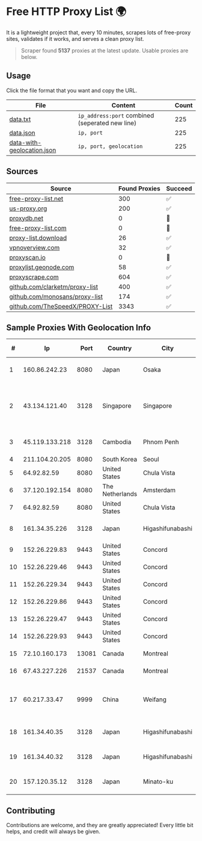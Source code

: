 
# Free HTTP Proxy List 🌍

It is a lightweight project that, every 10 minutes, scrapes lots of free-proxy sites, validates if it works, and serves a clean proxy list.


> Scraper found **5137** proxies at the latest update. Usable proxies are below.

## Usage

Click the file format that you want and copy the URL.


|File|Content|Count|
|----|-------|-----|
|[data.txt](https://raw.githubusercontent.com/themiralay/Proxy-List-World/master/data.txt)|`ip_address:port` combined (seperated new line)|225|
|[data.json](https://raw.githubusercontent.com/themiralay/Proxy-List-World/master/data.json)|`ip, port`|225|
|[data-with-geolocation.json](https://raw.githubusercontent.com/themiralay/Proxy-List-World/master/data-with-geolocation.json)|`ip, port, geolocation`|225|

## Sources

|Source|Found Proxies|Succeed|
|------|-------------|-------|
|[free-proxy-list.net](https://free-proxy-list.net)|300|✅|
|[us-proxy.org](https://www.us-proxy.org)|200|✅|
|[proxydb.net](http://proxydb.net)|0|🚫|
|[free-proxy-list.com](https://free-proxy-list.com/?page=&port=&type%5B%5D=http&type%5B%5D=https&up_time=0&search=Search)|0|🚫|
|[proxy-list.download](https://www.proxy-list.download/HTTP)|26|✅|
|[vpnoverview.com](https://vpnoverview.com/privacy/anonymous-browsing/free-proxy-servers)|32|✅|
|[proxyscan.io](https://www.proxyscan.io)|0|🚫|
|[proxylist.geonode.com](https://proxylist.geonode.com/api/proxy-list?limit=300&page=1&sort_by=lastChecked&sort_type=desc&protocols=http,https)|58|✅|
|[proxyscrape.com](https://api.proxyscrape.com/v2/?request=displayproxies&protocol=http&timeout=10000&country=all&ssl=all&anonymity=all)|604|✅|
|[github.com/clarketm/proxy-list](https://raw.githubusercontent.com/clarketm/proxy-list/master/proxy-list-raw.txt)|400|✅|
|[github.com/monosans/proxy-list](https://raw.githubusercontent.com/monosans/proxy-list/main/proxies/http.txt)|174|✅|
|[github.com/TheSpeedX/PROXY-List](https://raw.githubusercontent.com/TheSpeedX/PROXY-List/master/http.txt)|3343|✅|


## Sample Proxies With Geolocation Info

|#|Ip|Port|Country|City|Internet Service Provider|
|-|--|----|-------|----|-------------------------|
|1|160.86.242.23|8080|Japan|Osaka|Sony Network Communications Inc|
|2|43.134.121.40|3128|Singapore|Singapore|Shenzhen Tencent Computer Systems Company Limited|
|3|45.119.133.218|3128|Cambodia|Phnom Penh|VIETTEL (CAMBODIA) PTE., LTD|
|4|211.104.20.205|8080|South Korea|Seoul|Korea Telecom|
|5|64.92.82.59|8080|United States|Chula Vista|Momentum Telecom, Inc.|
|6|37.120.192.154|8080|The Netherlands|Amsterdam|M247 Europe SRL|
|7|64.92.82.59|8080|United States|Chula Vista|Momentum Telecom, Inc.|
|8|161.34.35.226|3128|Japan|Higashifunabashi|NTT PC Communications, Inc.|
|9|152.26.229.83|9443|United States|Concord|MCNC|
|10|152.26.229.46|9443|United States|Concord|MCNC|
|11|152.26.229.34|9443|United States|Concord|MCNC|
|12|152.26.229.86|9443|United States|Concord|MCNC|
|13|152.26.229.47|9443|United States|Concord|MCNC|
|14|152.26.229.93|9443|United States|Concord|MCNC|
|15|72.10.160.173|13081|Canada|Montreal|GloboTech Communications|
|16|67.43.227.226|21537|Canada|Montreal|GloboTech Communications|
|17|60.217.33.47|9999|China|Weifang|CNC Group CHINA169 Shandong Province Network|
|18|161.34.40.35|3128|Japan|Higashifunabashi|NTT PC Communications, Inc.|
|19|161.34.40.32|3128|Japan|Higashifunabashi|NTT PC Communications, Inc.|
|20|157.120.35.12|3128|Japan|Minato-ku|NTT PC Communications, Inc.|



## Contributing

Contributions are welcome, and they are greatly appreciated! Every
little bit helps, and credit will always be given.

